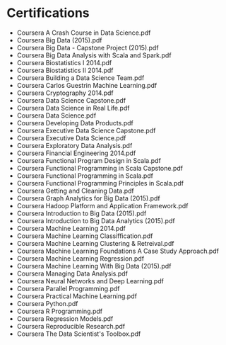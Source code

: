 Certifications 
==============

* Coursera A Crash Course in Data Science.pdf
* Coursera Big Data (2015).pdf
* Coursera Big Data - Capstone Project (2015).pdf
* Coursera Big Data Analysis with Scala and Spark.pdf
* Coursera Biostatistics I 2014.pdf
* Coursera Biostatistics II 2014.pdf
* Coursera Building a Data Science Team.pdf
* Coursera Carlos Guestrin Machine Learning.pdf
* Coursera Cryptography 2014.pdf
* Coursera Data Science Capstone.pdf
* Coursera Data Science in Real Life.pdf
* Coursera Data Science.pdf
* Coursera Developing Data Products.pdf
* Coursera Executive Data Science Capstone.pdf
* Coursera Executive Data Science.pdf
* Coursera Exploratory Data Analysis.pdf
* Coursera Financial Engineering 2014.pdf
* Coursera Functional Program Design in Scala.pdf
* Coursera Functional Programming in Scala Capstone.pdf
* Coursera Functional Programming in Scala.pdf
* Coursera Functional Programming Principles in Scala.pdf
* Coursera Getting and Cleaning Data.pdf
* Coursera Graph Analytics for Big Data (2015).pdf
* Coursera Hadoop Platform and Application Framework.pdf
* Coursera Introduction to Big Data (2015).pdf
* Coursera Introduction to Big Data Analytics (2015).pdf
* Coursera Machine Learning 2014.pdf
* Coursera Machine Learning Classiffication.pdf
* Coursera Machine Learning Clustering & Retreival.pdf
* Coursera Machine Learning Foundations A Case Study Approach.pdf
* Coursera Machine Learning Regression.pdf
* Coursera Machine Learning With Big Data (2015).pdf
* Coursera Managing Data Analysis.pdf
* Coursera Neural Networks and Deep Learning.pdf
* Coursera Parallel Programming.pdf
* Coursera Practical Machine Learning.pdf
* Coursera Python.pdf
* Coursera R Programming.pdf
* Coursera Regression Models.pdf
* Coursera Reproducible Research.pdf
* Coursera The Data Scientist's Toolbox.pdf